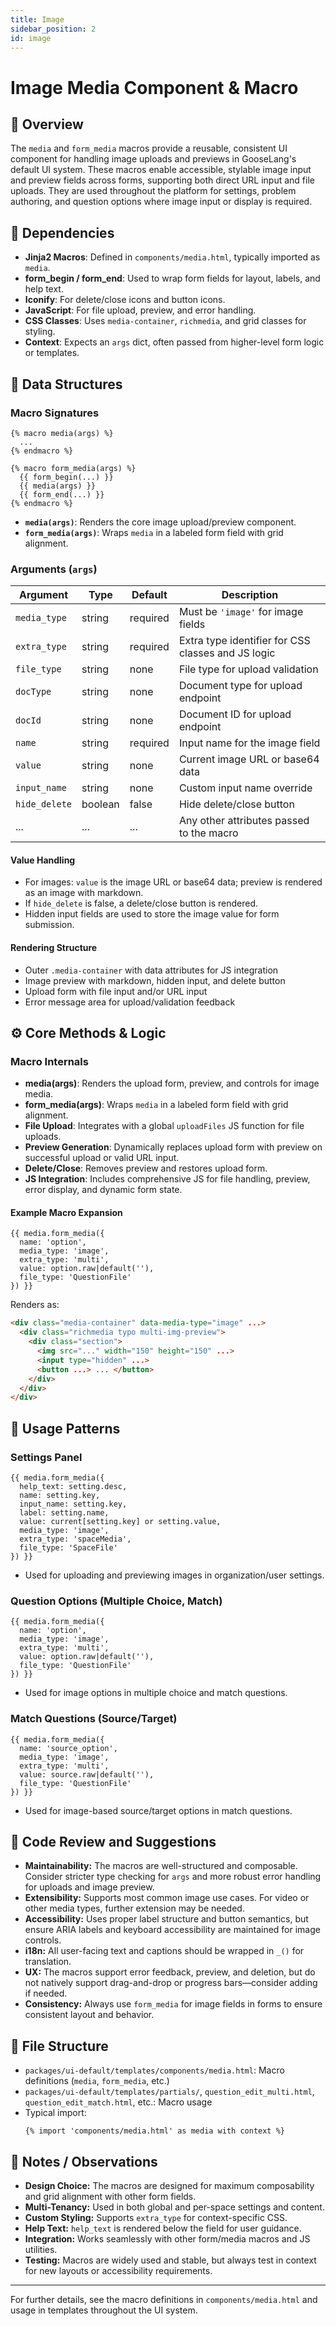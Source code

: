 ```yaml
---
title: Image
sidebar_position: 2
id: image
---
```


# Image Media Component & Macro

## 📘 Overview

The `media` and `form_media` macros provide a reusable, consistent UI component for handling image uploads and previews in GooseLang's default UI system. These macros enable accessible, stylable image input and preview fields across forms, supporting both direct URL input and file uploads. They are used throughout the platform for settings, problem authoring, and question options where image input or display is required.

## 🔗 Dependencies

- **Jinja2 Macros**: Defined in `components/media.html`, typically imported as `media`.
- **form_begin / form_end**: Used to wrap form fields for layout, labels, and help text.
- **Iconify**: For delete/close icons and button icons.
- **JavaScript**: For file upload, preview, and error handling.
- **CSS Classes**: Uses `media-container`, `richmedia`, and grid classes for styling.
- **Context**: Expects an `args` dict, often passed from higher-level form logic or templates.

## 📐 Data Structures

### Macro Signatures

```jinja2
{% macro media(args) %}
  ...
{% endmacro %}

{% macro form_media(args) %}
  {{ form_begin(...) }}
  {{ media(args) }}
  {{ form_end(...) }}
{% endmacro %}
```

- **`media(args)`**: Renders the core image upload/preview component.
- **`form_media(args)`**: Wraps `media` in a labeled form field with grid alignment.

### Arguments (`args`)

| Argument      | Type     | Default   | Description |
|--------------|----------|-----------|-------------|
| `media_type` | string   | required  | Must be `'image'` for image fields |
| `extra_type` | string   | required  | Extra type identifier for CSS classes and JS logic |
| `file_type`  | string   | none      | File type for upload validation |
| `docType`    | string   | none      | Document type for upload endpoint |
| `docId`      | string   | none      | Document ID for upload endpoint |
| `name`       | string   | required  | Input name for the image field |
| `value`      | string   | none      | Current image URL or base64 data |
| `input_name` | string   | none      | Custom input name override |
| `hide_delete`| boolean  | false     | Hide delete/close button |
| ...          | ...      | ...       | Any other attributes passed to the macro |

#### Value Handling
- For images: `value` is the image URL or base64 data; preview is rendered as an image with markdown.
- If `hide_delete` is false, a delete/close button is rendered.
- Hidden input fields are used to store the image value for form submission.

#### Rendering Structure
- Outer `.media-container` with data attributes for JS integration
- Image preview with markdown, hidden input, and delete button
- Upload form with file input and/or URL input
- Error message area for upload/validation feedback

## ⚙️ Core Methods & Logic

### Macro Internals
- **media(args)**: Renders the upload form, preview, and controls for image media.
- **form_media(args)**: Wraps `media` in a labeled form field with grid alignment.
- **File Upload**: Integrates with a global `uploadFiles` JS function for file uploads.
- **Preview Generation**: Dynamically replaces upload form with preview on successful upload or valid URL input.
- **Delete/Close**: Removes preview and restores upload form.
- **JS Integration**: Includes comprehensive JS for file handling, preview, error display, and dynamic form state.

#### Example Macro Expansion
```jinja2
{{ media.form_media({
  name: 'option',
  media_type: 'image',
  extra_type: 'multi',
  value: option.raw|default(''),
  file_type: 'QuestionFile'
}) }}
```
Renders as:
```html
<div class="media-container" data-media-type="image" ...>
  <div class="richmedia typo multi-img-preview">
    <div class="section">
      <img src="..." width="150" height="150" ...>
      <input type="hidden" ...>
      <button ...> ... </button>
    </div>
  </div>
</div>
```

## 🧪 Usage Patterns

### Settings Panel
```jinja2
{{ media.form_media({
  help_text: setting.desc,
  name: setting.key,
  input_name: setting.key,
  label: setting.name,
  value: current[setting.key] or setting.value,
  media_type: 'image',
  extra_type: 'spaceMedia',
  file_type: 'SpaceFile'
}) }}
```
- Used for uploading and previewing images in organization/user settings.

### Question Options (Multiple Choice, Match)
```jinja2
{{ media.form_media({
  name: 'option',
  media_type: 'image',
  extra_type: 'multi',
  value: option.raw|default(''),
  file_type: 'QuestionFile'
}) }}
```
- Used for image options in multiple choice and match questions.

### Match Questions (Source/Target)
```jinja2
{{ media.form_media({
  name: 'source_option',
  media_type: 'image',
  extra_type: 'multi',
  value: source.raw|default(''),
  file_type: 'QuestionFile'
}) }}
```
- Used for image-based source/target options in match questions.

## 🧠 Code Review and Suggestions

- **Maintainability:** The macros are well-structured and composable. Consider stricter type checking for `args` and more robust error handling for uploads and image preview.
- **Extensibility:** Supports most common image use cases. For video or other media types, further extension may be needed.
- **Accessibility:** Uses proper label structure and button semantics, but ensure ARIA labels and keyboard accessibility are maintained for image controls.
- **i18n:** All user-facing text and captions should be wrapped in `_()` for translation.
- **UX:** The macros support error feedback, preview, and deletion, but do not natively support drag-and-drop or progress bars—consider adding if needed.
- **Consistency:** Always use `form_media` for image fields in forms to ensure consistent layout and behavior.

## 📝 File Structure

- `packages/ui-default/templates/components/media.html`: Macro definitions (`media`, `form_media`, etc.)
- `packages/ui-default/templates/partials/`, `question_edit_multi.html`, `question_edit_match.html`, etc.: Macro usage
- Typical import:
  ```jinja2
  {% import 'components/media.html' as media with context %}
  ```

## 📌 Notes / Observations

- **Design Choice:** The macros are designed for maximum composability and grid alignment with other form fields.
- **Multi-Tenancy:** Used in both global and per-space settings and content.
- **Custom Styling:** Supports `extra_type` for context-specific CSS.
- **Help Text:** `help_text` is rendered below the field for user guidance.
- **Integration:** Works seamlessly with other form/media macros and JS utilities.
- **Testing:** Macros are widely used and stable, but always test in context for new layouts or accessibility requirements.

---

For further details, see the macro definitions in `components/media.html` and usage in templates throughout the UI system.
